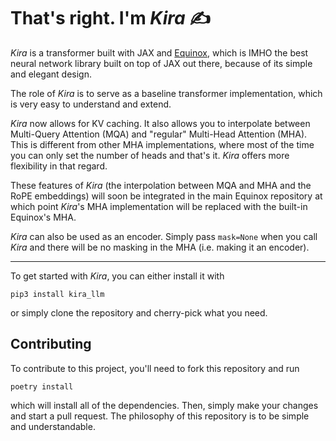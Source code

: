 # That's right. I'm _**Kira**_ ✍️

_Kira_ is a transformer built with JAX and
[Equinox](https://github.com/patrick-kidger/equinox), which is IMHO the best
neural network library built on top of JAX out there, because of its simple and
elegant design.

The role of _Kira_ is to serve as a baseline transformer implementation, which
is very easy to understand and extend.

_Kira_ now allows for KV caching. It also allows you to interpolate
between Multi-Query Attention (MQA) and "regular" Multi-Head Attention (MHA).
This is different from other MHA implementations, where most of the time you can
only set the number of heads and that's it. _Kira_ offers more flexibility in
that regard.

These features of _Kira_ (the interpolation between MQA and MHA and the RoPE
embeddings) will soon be integrated in the main Equinox repository at which
point _Kira_'s MHA implementation will be replaced with the built-in Equinox's
MHA.

_Kira_ can also be used as an encoder. Simply pass `mask=None` when you call _Kira_ 
and there will be no masking in the MHA (i.e. making it an encoder).

---

To get started with _Kira_, you can either install it with

```
pip3 install kira_llm
```

or simply clone the repository and cherry-pick what you need.

## Contributing

To contribute to this project, you'll need to fork this repository and run

```
poetry install
```

which will install all of the dependencies. Then, simply make your changes and
start a pull request. The philosophy of this repository is to be simple and
understandable.
